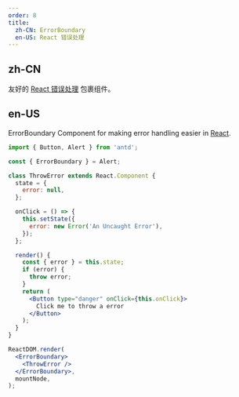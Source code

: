 ```yaml
---
order: 8
title:
  zh-CN: ErrorBoundary
  en-US: React 错误处理
---
```


## zh-CN

友好的 [React 错误处理](https://reactjs.org/blog/2017/07/26/error-handling-in-react-16.html) 包裹组件。

## en-US

ErrorBoundary Component for making error handling easier in [React](https://reactjs.org/blog/2017/07/26/error-handling-in-react-16.html).

```jsx
import { Button, Alert } from 'antd';

const { ErrorBoundary } = Alert;

class ThrowError extends React.Component {
  state = {
    error: null,
  };

  onClick = () => {
    this.setState({
      error: new Error('An Uncaught Error'),
    });
  };

  render() {
    const { error } = this.state;
    if (error) {
      throw error;
    }
    return (
      <Button type="danger" onClick={this.onClick}>
        Click me to throw a error
      </Button>
    );
  }
}

ReactDOM.render(
  <ErrorBoundary>
    <ThrowError />
  </ErrorBoundary>,
  mountNode,
);
```
